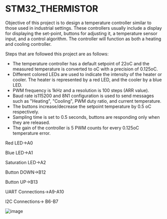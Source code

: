 # STM32_THERMISTOR
Objective of this project is to design a temperature controller similar to those
used in industrial settings. These controllers usually include a display for displaying
the set-point, buttons for adjusting it, a temperature sensor input, and a control
algorithm. The controller will function as both a heating and cooling controller.

Steps that are followed this project are as follows:
- The temperature controller has a default setpoint of 22oC and the
measured temperature is converted to oC with a precision of 0.125oC.
- Different colored LEDs are used to indicate the intensity of the heater
or cooler. The heater is represented by a red LED, and the cooler by a
blue LED.
- PWM frequency is 1kHz and a resolution is 100 steps (ARR value).
- Baud rate is115200 and 8N1 configuration is used to send messages
such as "Heating", "Cooling", PWM duty ratio, and current
temperature.
- The buttons increase/decrease the setpoint temperature by 0.5 oC
respectively.
- Sampling time is set to 0.5 seconds, buttons are responding only when
they are released.
- The gain of the controller is 5 PWM counts for every 0.125oC
temperature error.

Red LED->A0

Blue LED->A1

Saturation LED->A2

Button DOWN->B12

Button UP->B13

UART Connections->A9-A10

I2C Connections-> B6-B7

![image](https://github.com/yerenkl/STM32_THERMISTOR/assets/61627684/73a5440b-cdbb-48d9-a211-50756cdfe4a7)


